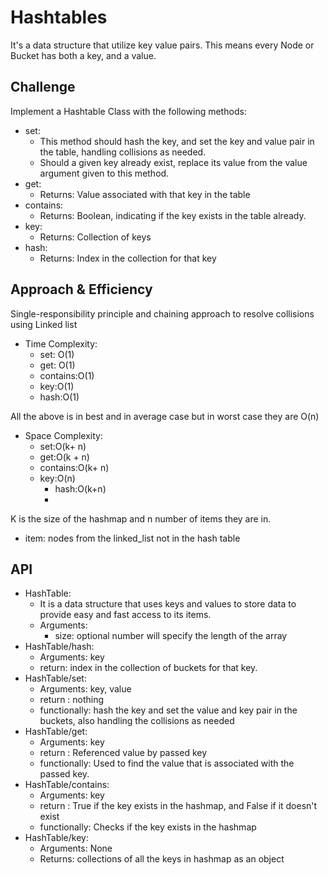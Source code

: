 # Hashtables

<!-- Short summary or background information -->
It's a data structure that utilize key value pairs. This means every Node or Bucket has
both a key, and a value.

## Challenge

<!-- Description of the challenge -->
Implement a Hashtable Class with the following methods:

- set:
  - This method should hash the key, and set the key and value pair in the table, handling collisions as needed.
  - Should a given key already exist, replace its value from the value argument given to this method.
- get:
  - Returns: Value associated with that key in the table
- contains:
  - Returns: Boolean, indicating if the key exists in the table already.
- key:
  - Returns: Collection of keys
- hash:
  - Returns: Index in the collection for that key


## Approach & Efficiency

<!-- What approach did you take? Why? What is the Big O space/time for this approach? -->
Single-responsibility principle and chaining approach to resolve collisions using Linked list

- Time Complexity:
  - set: O(1)
  - get: O(1)
  - contains:O(1)
  - key:O(1)
  - hash:O(1)

All the above is in best and  in average case but in  worst case they are O(n)

- Space Complexity:
  - set:O(k+ n)
  - get:O(k + n)
  - contains:O(k+ n)
  - key:O(n)
    - hash:O(k+n)
    - 
K is the size of the hashmap and n number of items they are in.
  - item: nodes from the linked_list not in the hash table

## API

<!-- Description of each method publicly available in each of your hashtable -->

- HashTable:
    - It is a data structure that uses keys and values to store
      data to provide easy and fast access to its items.
    - Arguments:
        - size: optional number will specify the length of the array
- HashTable/hash:
    - Arguments: key
    - return: index in the collection of buckets for that key.
- HashTable/set:
    - Arguments: key, value
    - return : nothing
    - functionally: hash the key and set the value and key pair in the buckets,
      also handling the collisions as needed
- HashTable/get:
    - Arguments: key
    - return : Referenced value by passed key
    - functionally: Used to find the value that is associated with the passed key.
- HashTable/contains:
    - Arguments: key
    - return : True if the key exists in the hashmap, and False if it doesn't exist
    - functionally: Checks if the key exists in the hashmap
- HashTable/key:
    - Arguments: None
    - Returns: collections of all the keys in hashmap as an object







